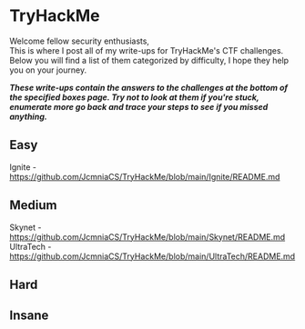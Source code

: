 # TryHackMe
Welcome fellow security enthusiasts,<br />
This is where I post all of my write-ups for TryHackMe's CTF challenges. Below you will find a list of them categorized by difficulty, I hope they help you on your journey.<br />



<i><b>These write-ups contain the answers to the challenges at the bottom of the specified boxes page. Try not to look at them if you're stuck, enumerate more go back and trace your steps to see if you missed anything.</b></i><br />

## Easy

Ignite - https://github.com/JcmniaCS/TryHackMe/blob/main/Ignite/README.md<br />


## Medium
Skynet - https://github.com/JcmniaCS/TryHackMe/blob/main/Skynet/README.md<br />
UltraTech - https://github.com/JcmniaCS/TryHackMe/blob/main/UltraTech/README.md<br />

## Hard

## Insane